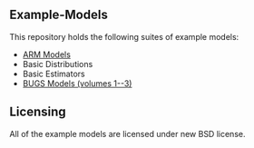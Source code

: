 ## Example-Models

This repository holds the following suites of example models:
- [ARM Models](https://github.com/stan-dev/example-models/wiki/ARM-Models)
- Basic Distributions
- Basic Estimators
- [BUGS Models (volumes 1--3)](https://github.com/stan-dev/example-models/wiki/BUGS-Examples)

## Licensing

All of the example models are licensed under new BSD license.
